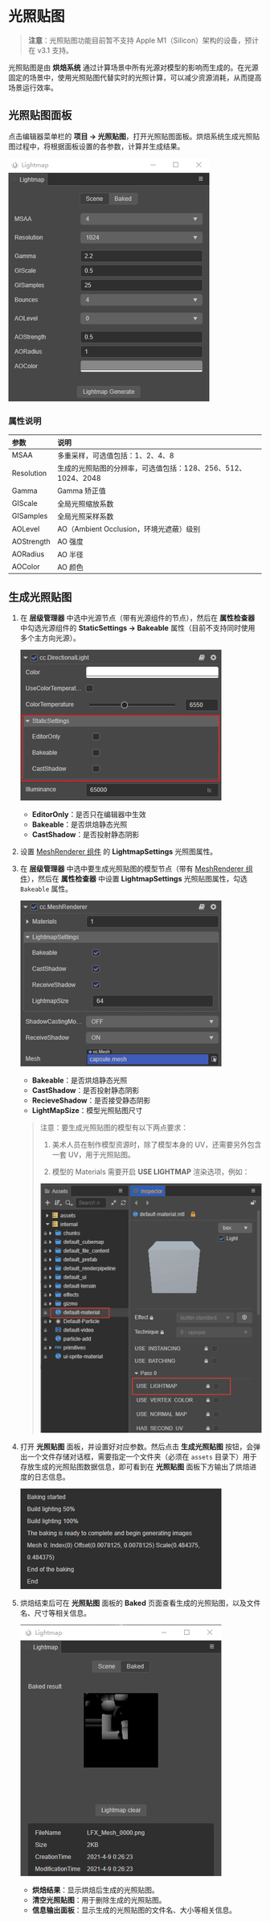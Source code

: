 # 光照贴图

> **注意**：光照贴图功能目前暂不支持 Apple M1（Silicon）架构的设备，预计在 v3.1 支持。

光照贴图是由 **烘焙系统** 通过计算场景中所有光源对模型的影响而生成的。在光源固定的场景中，使用光照贴图代替实时的光照计算，可以减少资源消耗，从而提高场景运行效率。

## 光照贴图面板

点击编辑器菜单栏的 **项目 -> 光照贴图**，打开光照贴图面板。烘焙系统生成光照贴图过程中，将根据面板设置的各参数，计算并生成结果。

![bake result](./img/lightmap_param.png)

### 属性说明

| 参数 | 说明 |
| :--- | :--- |
| MSAA | 多重采样，可选值包括：1、2、4、8 |
| Resolution | 生成的光照贴图的分辨率，可选值包括：128、256、512、1024、2048 |
| Gamma | Gamma 矫正值 |
| GIScale | 全局光照缩放系数 |
| GISamples | 全局光照采样系数 |
| AOLevel | AO（Ambient Occlusion，环境光遮蔽）级别 |
| AOStrength | AO 强度 |
| AORadius | AO 半径 |
| AOColor | AO 颜色 |

## 生成光照贴图

1. 在 **层级管理器** 中选中光源节点（带有光源组件的节点），然后在 **属性检查器** 中勾选光源组件的 **StaticSettings -> Bakeable** 属性（目前不支持同时使用多个主方向光源）。

    ![enable lightbake](./img/lightmap_bakeable.png)

	- **EditorOnly**：是否只在编辑器中生效
	- **Bakeable**：是否烘焙静态光照
	- **CastShadow**：是否投射静态阴影

2. 设置 [MeshRenderer 组件](./../../../engine/renderable/model-component.md) 的 **LightmapSettings** 光照图属性。

2. 在 **层级管理器** 中选中要生成光照贴图的模型节点（带有 [MeshRenderer 组件](./../../../engine/renderable/model-component.md)），然后在 **属性检查器** 中设置 **LightmapSettings** 光照贴图属性，勾选 `Bakeable` 属性。
	
	![model lighting map settings](./img/lightmap_model_settings.png)
	
	- **Bakeable**：是否烘焙静态光照
	- **CastShadow**：是否投射静态阴影
	- **RecieveShadow**：是否接受静态阴影
	- **LightMapSize**：模型光照贴图尺寸

    > 注意：要生成光照贴图的模型有以下两点要求：
    > 
    > 1. 美术人员在制作模型资源时，除了模型本身的 UV，还需要另外包含一套 UV，用于光照贴图。
    > 
    > 2. 模型的 Materials 需要开启 **USE LIGHTMAP** 渲染选项，例如：
    > 
    > ![materials use lightmap](./img/lightmap_materials_use.png)

3. 打开 **光照贴图** 面板，并设置好对应参数。然后点击 **生成光照贴图** 按钮，会弹出一个文件存储对话框，需要指定一个文件夹（必须在 `assets` 目录下）用于存放生成的光照贴图数据信息，即可看到在 **光照贴图** 面板下方输出了烘焙进度的日志信息。

	![](./img/lightmap_generate_log.png)

4. 烘焙结束后可在 **光照贴图** 面板的 **Baked** 页面查看生成的光照贴图，以及文件名、尺寸等相关信息。

    ![bake result](./img/lightmap_result.png)

	- **烘焙结果**：显示烘焙后生成的光照贴图。
	- **清空光照贴图**：用于删除生成的光照贴图。
	- **信息输出面板**：显示生成的光照贴图的文件名、大小等相关信息。
